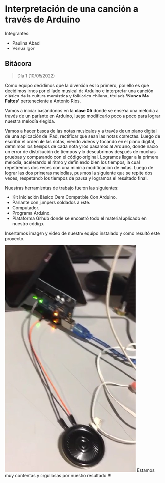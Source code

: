 # Interpretación de una canción a través de Arduino

Integrantes:
* Paulina Abad
* Venus Igor

## Bitácora

> Día 1 (10/05/2022)

Como equipo decidimos que la diversión es lo primero, por ello es que decidimos irnos por el lado musical de Arduino e interpretar una canción clásica de la cultura memística y folklorica chilena, títulada **'Nunca Me Faltes'** perteneciente a Antonio Rios.

Vamos a iniciar basándonos en la **clase 05** donde se enseña una melodía a través de un parlante en Arduino, luego modificarlo poco a poco para lograr nuestra melodía elegida.

Vamos a hacer busca de las notas musicales y a través de un piano digital de una aplicación de iPad, rectificar que sean las notas correctas. Luego de escribir el orden de las notas, viendo videos y tocando en el piano digital, definimos los tiempos de cada nota y los pasamos al Arduino, donde nació un error de distribución de tiempos y lo descubrimos después de muchas pruebas y comparando con el código original. 
Logramos llegar a la primera melodía, acelerando el ritmo y definiendo bien los tiempos, la cual repetiremos dos veces con una minima modificación de notas.
Luego de lograr las dos primeras melodías, pusimos la siguiente que se repite dos veces, respetando los tiempos de pausa y logramos el resultado final.

Nuestras herramientas de trabajo fueron las siguientes:
* Kit Iniciación Básico Oem Compatible Con Arduino.
* Parlante con jumpers soldados a este.
* Computador.
* Programa Arduino.
* Plataforma Github donde se encontró todo el material aplicado en nuestro código.

Insertamos imagen y video de nuestro equipo instalado y como resultó este proyecto.

![texto descripción de la foto](imagenes/1.jpg)
Estamos muy contentas y orgullosas por nuestro resultado !!!
